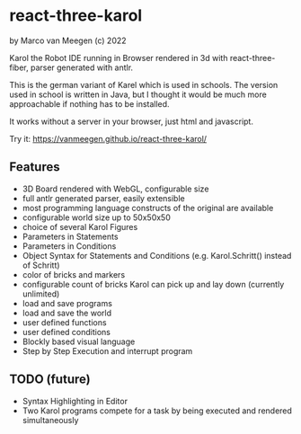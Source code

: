 # react-three-karol

by Marco van Meegen (c) 2022

Karol the Robot IDE running in Browser rendered in 3d with react-three-fiber, parser generated with antlr.

This is the german variant of Karel which is used in schools. The version used in school is written in Java, but I
thought it would be much more approachable if nothing has to be installed.

It works without a server in your browser, just html and javascript.

Try it: https://vanmeegen.github.io/react-three-karol/

## Features

- 3D Board rendered with WebGL, configurable size
- full antlr generated parser, easily extensible
- most programming language constructs of the original are available
- configurable world size up to 50x50x50
- choice of several Karol Figures
- Parameters in Statements
- Parameters in Conditions
- Object Syntax for Statements and Conditions (e.g. Karol.Schritt() instead of Schritt)
- color of bricks and markers
- configurable count of bricks Karol can pick up and lay down (currently unlimited)
- load and save programs
- load and save the world
- user defined functions
- user defined conditions
- Blockly based visual language
- Step by Step Execution and interrupt program

## TODO (future)
- Syntax Highlighting in Editor
- Two Karol programs compete for a task by being executed and rendered simultaneously
